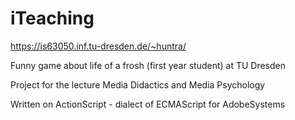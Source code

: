 # iTeaching

https://is63050.inf.tu-dresden.de/~huntra/ 

Funny game about life of a frosh (first year student) at TU Dresden

Project for the lecture Media Didactics and Media Psychology

Written on ActionScript - dialect of ECMAScript for AdobeSystems
